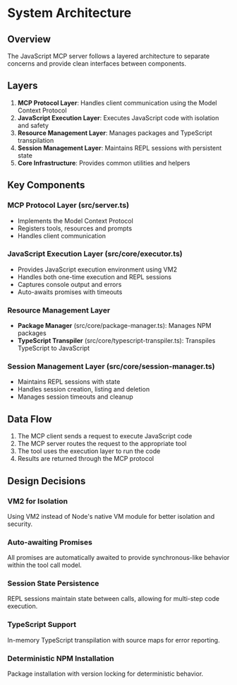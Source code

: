 # System Architecture

## Overview
The JavaScript MCP server follows a layered architecture to separate concerns and provide clean interfaces between components.

## Layers
1. **MCP Protocol Layer**: Handles client communication using the Model Context Protocol
2. **JavaScript Execution Layer**: Executes JavaScript code with isolation and safety
3. **Resource Management Layer**: Manages packages and TypeScript transpilation
4. **Session Management Layer**: Maintains REPL sessions with persistent state
5. **Core Infrastructure**: Provides common utilities and helpers

## Key Components

### MCP Protocol Layer (src/server.ts)
- Implements the Model Context Protocol
- Registers tools, resources and prompts
- Handles client communication

### JavaScript Execution Layer (src/core/executor.ts)
- Provides JavaScript execution environment using VM2
- Handles both one-time execution and REPL sessions
- Captures console output and errors
- Auto-awaits promises with timeouts

### Resource Management Layer

- **Package Manager** (src/core/package-manager.ts): Manages NPM packages
- **TypeScript Transpiler** (src/core/typescript-transpiler.ts): Transpiles TypeScript to JavaScript

### Session Management Layer (src/core/session-manager.ts)
- Maintains REPL sessions with state
- Handles session creation, listing and deletion
- Manages session timeouts and cleanup

## Data Flow

1. The MCP client sends a request to execute JavaScript code
2. The MCP server routes the request to the appropriate tool
3. The tool uses the execution layer to run the code
4. Results are returned through the MCP protocol

## Design Decisions

### VM2 for Isolation
Using VM2 instead of Node's native VM module for better isolation and security.

### Auto-awaiting Promises
All promises are automatically awaited to provide synchronous-like behavior within the tool call model.

### Session State Persistence
REPL sessions maintain state between calls, allowing for multi-step code execution.

### TypeScript Support
In-memory TypeScript transpilation with source maps for error reporting.

### Deterministic NPM Installation
Package installation with version locking for deterministic behavior.
